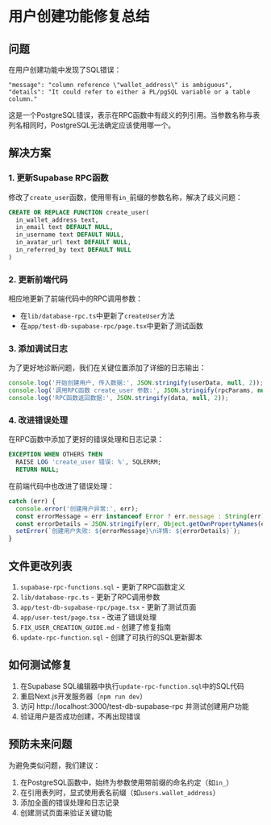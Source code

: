 # 用户创建功能修复总结

## 问题

在用户创建功能中发现了SQL错误：

```
"message": "column reference \"wallet_address\" is ambiguous",
"details": "It could refer to either a PL/pgSQL variable or a table column."
```

这是一个PostgreSQL错误，表示在RPC函数中有歧义的列引用。当参数名称与表列名相同时，PostgreSQL无法确定应该使用哪一个。

## 解决方案

### 1. 更新Supabase RPC函数

修改了`create_user`函数，使用带有`in_`前缀的参数名称，解决了歧义问题：

```sql
CREATE OR REPLACE FUNCTION create_user(
  in_wallet_address text,
  in_email text DEFAULT NULL,
  in_username text DEFAULT NULL,
  in_avatar_url text DEFAULT NULL,
  in_referred_by text DEFAULT NULL
)
```

### 2. 更新前端代码

相应地更新了前端代码中的RPC调用参数：

- 在`lib/database-rpc.ts`中更新了`createUser`方法
- 在`app/test-db-supabase-rpc/page.tsx`中更新了测试函数

### 3. 添加调试日志

为了更好地诊断问题，我们在关键位置添加了详细的日志输出：

```typescript
console.log('开始创建用户, 传入数据:', JSON.stringify(userData, null, 2));
console.log('调用RPC函数 create_user 参数:', JSON.stringify(rpcParams, null, 2));
console.log('RPC函数返回数据:', JSON.stringify(data, null, 2));
```

### 4. 改进错误处理

在RPC函数中添加了更好的错误处理和日志记录：

```sql
EXCEPTION WHEN OTHERS THEN
  RAISE LOG 'create_user 错误: %', SQLERRM;
  RETURN NULL;
```

在前端代码中也改进了错误处理：

```typescript
catch (err) {
  console.error('创建用户异常:', err);
  const errorMessage = err instanceof Error ? err.message : String(err);
  const errorDetails = JSON.stringify(err, Object.getOwnPropertyNames(err));
  setError(`创建用户失败: ${errorMessage}\n详情: ${errorDetails}`);
}
```

## 文件更改列表

1. `supabase-rpc-functions.sql` - 更新了RPC函数定义
2. `lib/database-rpc.ts` - 更新了RPC调用参数
3. `app/test-db-supabase-rpc/page.tsx` - 更新了测试页面
4. `app/user-test/page.tsx` - 改进了错误处理
5. `FIX_USER_CREATION_GUIDE.md` - 创建了修复指南
6. `update-rpc-function.sql` - 创建了可执行的SQL更新脚本

## 如何测试修复

1. 在Supabase SQL编辑器中执行`update-rpc-function.sql`中的SQL代码
2. 重启Next.js开发服务器（`npm run dev`）
3. 访问 http://localhost:3000/test-db-supabase-rpc 并测试创建用户功能
4. 验证用户是否成功创建，不再出现错误

## 预防未来问题

为避免类似问题，我们建议：

1. 在PostgreSQL函数中，始终为参数使用带前缀的命名约定（如`in_`）
2. 在引用表列时，显式使用表名前缀（如`users.wallet_address`）
3. 添加全面的错误处理和日志记录
4. 创建测试页面来验证关键功能 